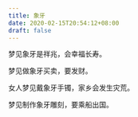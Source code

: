 ```yaml
---
title: 象牙
date: 2020-02-15T20:54:12+08:00
draft: false
---
```


梦见象牙是祥兆，会幸福长寿。

梦见做象牙买卖，要发财。

女人梦见戴象牙手镯，家乡会发生灾荒。

梦见制作象牙雕刻，要乘船出国。